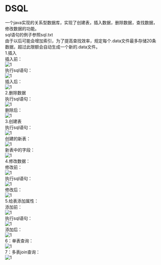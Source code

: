 # DSQL  
一个java实现的关系型数据库，实现了创建表，插入数据，删除数据，查找数据，修改数据的功能。  
sql语句的例子参照sql.txt  
由于以后可能会增加索引，为了提高查找效率，规定每个.data文件最多存储20条数据，超过此限额会自动生成一个新的.data文件。  
1.插入  
插入前：  
![1](https://github.com/desset/DSQL/blob/master/jietu/1.PNG)  
执行sql语句：  
![1](https://github.com/desset/DSQL/blob/master/jietu/2.PNG)  
插入后：  
![1](https://github.com/desset/DSQL/blob/master/jietu/3.PNG)  
2.删除数据  
执行sql语句：  
![1](https://github.com/desset/DSQL/blob/master/jietu/4.PNG)  
删除后：  
![1](https://github.com/desset/DSQL/blob/master/jietu/5.PNG)  
3.创建表  
执行sql语句：  
![1](https://github.com/desset/DSQL/blob/master/jietu/6.PNG)  
创建的新表：  
![1](https://github.com/desset/DSQL/blob/master/jietu/7.PNG)  
新表中的字段：  
![1](https://github.com/desset/DSQL/blob/master/jietu/8.PNG)  
4.修改数据：  
修改前：  
![1](https://github.com/desset/DSQL/blob/master/jietu/9.PNG)  
执行sql语句：  
![1](https://github.com/desset/DSQL/blob/master/jietu/10.PNG)  
修改后：  
![1](https://github.com/desset/DSQL/blob/master/jietu/11.PNG)  
5.给表添加属性：  
添加前：  
![1](https://github.com/desset/DSQL/blob/master/jietu/12.PNG)  
执行sql语句：  
![1](https://github.com/desset/DSQL/blob/master/jietu/13.PNG)  
添加后：  
![1](https://github.com/desset/DSQL/blob/master/jietu/14.PNG)  
6：单表查询：  
![1](https://github.com/desset/DSQL/blob/master/jietu/15.PNG)  
7：多表join查询：  
![1](https://github.com/desset/DSQL/blob/master/jietu/16.PNG)  



